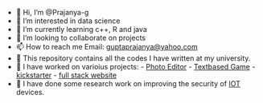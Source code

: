 - 👋 Hi, I’m @Prajanya-g
- 👀 I’m interested in data science
- 🌱 I’m currently learning c++, R and java 
- 💞️ I’m looking to collaborate on projects
- 📫 How to reach me Email: guptaprajanya@yahoo.com 
- 🏫 This repository contains all the codes I have written at my university.
- 💪 I have worked on varioius projects:
      - [Photo Editor](https://github.com/Prajanya-g/Prajanya-g/tree/main/PhotoEditor(Year1))
      - [Textbased Game](https://github.com/Prajanya-g/Prajanya-g/tree/main/TextBasedGame(year%201))
      - [kickstarter](https://github.com/Prajanya-g/Prajanya-g/tree/main/kickstarter)
      - [full stack website](https://github.com/Prajanya-g/Prajanya-g/tree/main/full%20stack%20website)
- 🧪 I have done some research work on improving the security of [IOT](https://github.com/Prajanya-g/Prajanya-g/tree/main/IoT%20Research) devices. 
<!---
Prajanya-g/Prajanya-g is a ✨ special ✨ repository because its `README.md` (this file) appears on your GitHub profile.
You can click the Preview link to take a look at your changes.
--->
